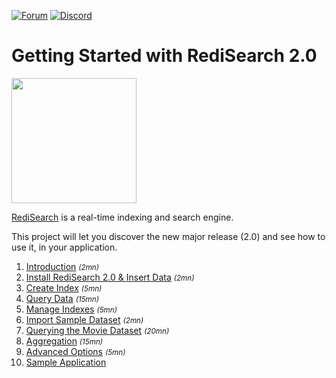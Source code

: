 [![Forum](https://img.shields.io/badge/Forum-RediSearch-blue)](https://forum.redislabs.com/c/modules/redisearch/)
[![Discord](https://img.shields.io/discord/697882427875393627?style=flat-square)](https://discord.gg/xTbqgTB)

# Getting Started with RediSearch 2.0

<img src="https://raw.githubusercontent.com/RediSearch/redisearch-getting-started/master/docs/images/logo.svg" width="200">


[RediSearch](https://redisearch.io) is a real-time indexing and search engine.

This project will let you discover the new major release (2.0) and see how to use it, in your application.

1. [Introduction](docs/001-introduction.md) <small><i>(2mn)</i></small>
1. [Install RediSearch 2.0 & Insert Data](docs/002-install-redisearch.md) <small><i>(2mn)</i></small>
1. [Create Index](docs/003-create-index.md) <small><i>(5mn)</i></small>
1. [Query Data](docs/004-query-data.md) <small><i>(15mn)</i></small>
1. [Manage Indexes](docs/005-manage-index.md) <small><i>(5mn)</i></small>
1. [Import Sample Dataset](docs/006-import-dataset.md) <small><i>(2mn)</i></small>
1. [Querying the Movie Dataset](docs/007-query-movies.md) <small><i>(20mn)</i></small>
1. [Aggregation](docs/008-aggregation.md) <small><i>(15mn)</i></small>
1. [Advanced Options](docs/009-advanced-features.md) <small><i>(5mn)</i></small>
1. [Sample Application](docs/010-application-development.md) 


